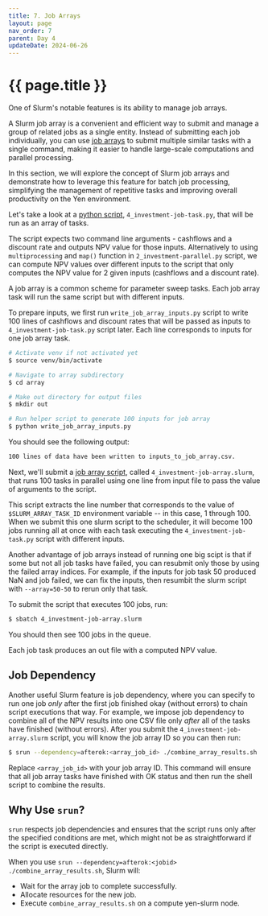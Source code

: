 ```yaml
---
title: 7. Job Arrays
layout: page
nav_order: 7
parent: Day 4
updateDate: 2024-06-26
---
```


# {{ page.title }}

One of Slurm's notable features is its ability to manage job arrays.

A Slurm job array is a convenient and efficient way to submit and manage a group of related jobs as a single entity. Instead of submitting each job individually, you can use <a href="https://slurm.schedmd.com/job_array.html" target="_blank">job arrays</a> to submit multiple similar tasks with a single command, making it easier to handle large-scale computations and parallel processing.

In this section, we will explore the concept of Slurm job arrays and  demonstrate how to leverage this feature for batch job processing, simplifying the management of repetitive tasks and improving overall productivity on the Yen environment.

Let's take a look at a [python script](https://github.com/gsbdarc/rf_bootcamp_2024/blob/main/examples/python_examples/array/4_investment-job-task.py), `4_investment-job-task.py`, that will be run as an array of tasks.

The script expects two command line arguments - cashflows and a discount rate and outputs NPV value for those inputs. Alternatively to using `multiprocessing` and `map()` function in `2_investment-parallel.py` script, we can compute NPV values over different inputs to the script that only computes the NPV value for 2 given inputs (cashflows and a discount rate). 

A job array is a common scheme for parameter sweep tasks. Each job array task will run the same script but with different inputs. 

To prepare inputs, we first run `write_job_array_inputs.py` script to write 100 lines of cashflows and discount rates that will be passed as inputs to `4_investment-job-task.py` script later. Each line corresponds to inputs for one job array task. 

```bash
# Activate venv if not activated yet
$ source venv/bin/activate

# Navigate to array subdirectory
$ cd array

# Make out directory for output files
$ mkdir out

# Run helper script to generate 100 inputs for job array
$ python write_job_array_inputs.py
```

You should see the following output:
```bash
100 lines of data have been written to inputs_to_job_array.csv.
```

Next, we'll submit a [job array script](https://github.com/gsbdarc/rf_bootcamp_2024/blob/main/examples/python_examples/array/4_investment-job-array.slurm), called `4_investment-job-array.slurm`, that runs 100 tasks in parallel using one line from input file to pass the value of arguments to the script.

This script extracts the line number that corresponds to the value of `$SLURM_ARRAY_TASK_ID` environment variable -- in this case, 1 through 100. When we submit this one slurm script to the scheduler, it will become 100 jobs running all at once with each task executing the `4_investment-job-task.py` script with different inputs. 

Another advantage of job arrays instead of running one big scipt is that if some but not all job tasks have failed, you can resubmit only those by using the failed array indices. For example, if the inputs for job task 50 produced NaN and job failed, we can fix the inputs, then resumbit the slurm script with `--array=50-50` to rerun only that task.

To submit the script that executes 100 jobs, run:

```bash
$ sbatch 4_investment-job-array.slurm 
```

You should then see 100 jobs in the queue. 

Each job task produces an out file with a computed NPV value.


## Job Dependency
Another useful Slurm feature is job dependency, where you can specify to run one job *only* after the first job finished okay (without errors) to chain script executions that way. 
For example, we impose job dependency to combine all of the NPV results into one CSV file only *after* all of the tasks have finished (without errors).
After you submit the `4_investment-job-array.slurm` script, you will know the job array ID so you can then run:

```bash
$ srun --dependency=afterok:<array_job_id> ./combine_array_results.sh
```

Replace `<array_job_id>` with your job array ID. This command will ensure that all job array tasks have finished with OK status and then run the shell script to combine the results. 

## Why Use `srun`?
`srun` respects job dependencies and ensures that the script runs only after the specified conditions are met, which might not be as straightforward if the script is executed directly.

When you use `srun --dependency=afterok:<jobid> ./combine_array_results.sh`, Slurm will:

- Wait for the array job to complete successfully.
- Allocate resources for the new job.
- Execute `combine_array_results.sh` on a compute yen-slurm node.

